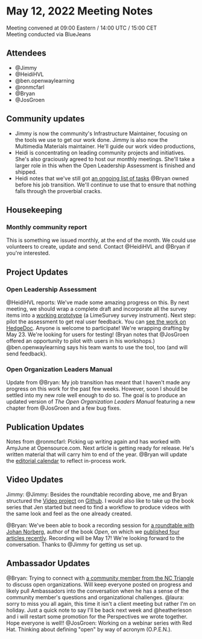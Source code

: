 # May 12, 2022 Meeting Notes

Meeting convened at 09:00 Eastern / 14:00 UTC / 15:00 CET  
Meeting conducted via BlueJeans  

## Attendees

- @Jimmy
- @HeidiHVL 
- @ben.openwaylearning 
- @ronmcfarl 
- @Bryan 
- @JosGroen 

## Community updates

* Jimmy is now the community's Infrastructure Maintainer, focusing on the tools we use to get our work done. Jimmy is also now the Multimedia Materials maintainer. He'll guide our work video productions, 
* Heidi is concentrating on leading community projects and initiatives. She's also graciously agreed to host our monthly meetings. She'll take a larger role in this when the Open Leadership Assessment is finished and shipped.
* Heidi notes that we've still got [an ongoing list of tasks](https://notes.theopenorganization.org/Hqh71oTOR16uGhmLJejIFw#) @Bryan owned before his job transition. We'll continue to use that to ensure that nothing falls through the proverbial cracks.

## Housekeeping 

### Monthly community report
This is something we issued monthly, at the end of the month. We could use volunteers to create, update and send. Contact @HeidiHVL and @Bryan if you're interested.

## Project Updates

### Open Leadership Assessment 
@HeidiHVL reports: We've made some amazing progress on this. By next meeting, we should wrap a complete draft and incorporate all the survey items into a [working prototype](https://fedoraproject.limequery.com/537774?lang=en) (a LimeSurvey survey instrument). Next step: pilot the assessment to get real user feedback. You can [see the work on HedgeDoc](https://notes.theopenorganization.org/WpPhqbJwRG2KzuEz5md8tQ#). Anyone is welcome to participate! We're wrapping drafting by May 23. We're looking for users for testing! (Bryan notes that @JosGroen offered an opportunity to pilot with users in his workshops.) @ben.openwaylearning says his team wants to use the tool, too (and will send feedback).

### Open Organization Leaders Manual
Update from @Bryan: My job transition has meant that I haven't made any progress on this work for the past few weeks. However, soon I should be settled into my new role well enough to do so. The goal is to produce an updated version of *The Open Organization Leaders Manual* featuring a new chapter from @JosGroen and a few bug fixes.

## Publication Updates

Notes from @ronmcfarl: Picking up writing again and has worked with AmyJune at Opensource.com. Next article is getting ready for release. He's written material that will carry him to end of the year. @Bryan will update the [editorial calendar](https://github.com/open-organization/editorial/projects/1) to reflect in-process work.

## Video Updates

Jimmy: @Jimmy: Besides the roundtable recording above, me and Bryan structured the [Video project](https://github.com/open-organization/video/projects/1) on [Github](https://github.com/open-organization/video). I would also like to take up the book series that Jen started but need to find a workflow to produce videos with the same look and feel as the one already created.

@Bryan: We've been able to book a recording session for [a roundtable with Johan Norberg](https://github.com/open-organization/video/issues/2), author of the book *Open*, on which we [published four articles recently](https://opensource.com/tags/open-organization). Recording will be May 17! We're looking forward to the conversation. Thanks to @Jimmy for getting us set up.

## Ambassador Updates

@Bryan: Trying to connect with [a community member from the NC Triangle](https://www.theopenorganization.community/t/how-to-connect-with-local-open-org-community-in-north-carolina-usa/340/6) to discuss open organizations. Will keep everyone posted on progress and likely pull Ambassadors into the conversation when he has a sense of the community member's questions and organizational challenges.
@laura: sorry to miss you all again, this time it isn't a client meeting but rather I'm on holiday. Just a quick note to say I'll be back next week and @heatherleson and i will restart some promotion for the Perspectives we wrote together. Hope everyone is well!!
@JosGroen: Working on a webinar series with Red Hat. Thinking about defining "open" by way of acronym (O.P.E.N.).
